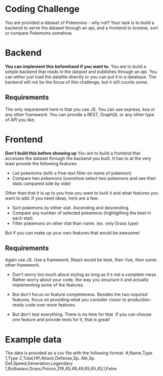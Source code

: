 # Coding Challenge
You are provided a dataset of Pokemons - why not?
Your task is to build a backend to serve the dataset through an api,
and a frontend to browse, sort or compare Pokemons somehow.

# Backend
**You can implement this beforehand if you want to.**
You are to build a simple backend that reads in the dataset and publishes
through an api. You can either just load the datafile directly or you can
put it in a database.
The backend will not be the focus of this challenge, but it still counts some.

## Requirements
The only requirement here is that you use JS. You can use express, koa or any
other framework. You can provide a REST, GraphQL or any other type of API you
like.

# Frontend
**Don't build this before showing up**
You are to build a frontend that accesses the dataset through the backend you built.
It has to at the very least provide the following features:

- List pokemons (with a free-text filter on name of pokemon)
- Compare two pokemons (somehow select two pokemons and see their stats compared side
by side)

Other than that it is up to you how you want to built it and what features you want to
add. If you need ideas, here are a few:

- Sort pokemons by either stat. Ascending and descending.
- Compare any number of selected pokemons (highligthing the best in each stat).
- Filter pokemons on other stat than name. (ex. only Grass type)

But if you can make up your own features that would be awesome!

## Requirements
Again use JS. Use a framework, React would be best, then Vue, then some other framework.

- Don't worry too much about styling as long as it's not a complete mess.
Rather worry about your code, the way you structure it
and actually implementing some of the features.

- But don't focus on feature completeness. Besides the two *required* features, focus on providing
what you consider closer to production-ready code over more features.

- But don't test everything. There is no time for that. If you can choose one feature and provide
tests for it, that is great!

# Example data
The data is provided as a csv file with the following format:
\#,Name,Type 1,Type 2,Total,HP,Attack,Defense,Sp. Atk,Sp. Def,Speed,Generation,Legendary
1,Bulbasaur,Grass,Poison,318,45,49,49,65,65,45,1,False